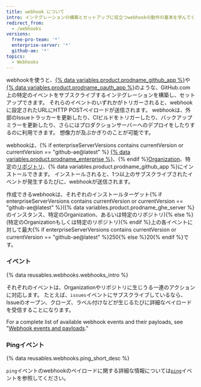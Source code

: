 ```yaml
---
title: webhook について
intro: インテグレーションの構築とセットアップに役立つwebhookの動作の基本を学んでください。
redirect_from:
  - /webhooks
versions:
  free-pro-team: '*'
  enterprise-server: '*'
  github-ae: '*'
topics:
  - Webhooks
---
```



webhookを使うと、[{% data variables.product.prodname_github_app %}](/apps/building-github-apps/)や[{% data variables.product.prodname_oauth_app %}](/apps/building-oauth-apps/)のような、GitHub.com上の特定のイベントをサブスクライブするインテグレーションを構築し、セットアップできます。 それらのイベントのいずれかがトリガーされると、webhookに設定されたURLにHTTP POSTペイロードが送信されます。 webhookは、外部のIssueトラッカーを更新したり、CIビルドをトリガーしたり、バックアップミラーを更新したり、さらにはプロダクションサーバーへのデプロイをしたりするのに利用できます。 想像力が及ぶかぎりのことが可能です。

webhookは、{% if enterpriseServerVersions contains currentVersion or currentVersion == "github-ae@latest" %} [{% data variables.product.prodname_enterprise %}](/rest/reference/enterprise-admin#global-webhooks/)、{% endif %}[Organization][org-hooks]、特定の[リポジトリ][repo-hooks]、{% data variables.product.prodname_github_app %}にインストールできます。 インストールされると、1つ以上のサブスクライブされたイベントが発生するたびに、webhookが送信されます。

作成できるwebhookは、それぞれのインストールターゲット{% if enterpriseServerVersions contains currentVersion or currentVersion == "github-ae@latest" %}({% data variables.product.prodname_ghe_server %} のインスタンス、特定のOrganization、あるいは特定のリポジトリ){% else %}(特定のOrganizationもしくは特定のリポジトリ){% endif %}上の各イベントに対して最大{% if enterpriseServerVersions contains currentVersion or currentVersion == "github-ae@latest" %}250{% else %}20{% endif %}です。

### イベント

{% data reusables.webhooks.webhooks_intro %}

それぞれのイベントは、Organizationやリポジトリに生じうる一連のアクションに対応します。 たとえば、`issues`イベントにサブスクライブしているなら、Issueのオープン、クローズ、ラベル付けなどが生じるたびに詳細なペイロードを受信することになります。

For a complete list of available webhook events and their payloads, see "[Webhook events and payloads](/developers/webhooks-and-events/webhook-events-and-payloads)."

### Pingイベント

{% data reusables.webhooks.ping_short_desc %}

`ping`イベントのwebhookのペイロードに関する詳細な情報については[`ping`](/webhooks/event-payloads/#ping)イベントを参照してください。

[org-hooks]: /rest/reference/orgs#webhooks/
[repo-hooks]: /rest/reference/repos#hooks
